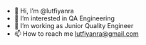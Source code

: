 - 👋 Hi, I’m @lutfiyanra
- 👀 I’m interested in QA Engineering
- 🌱 I’m working as Junior Quality Engineer 
- 📫 How to reach me lutfiyanra@gmail.com

<!---
lutfiyanra/lutfiyanra is a ✨ special ✨ repository because its `README.md` (this file) appears on your GitHub profile.
You can click the Preview link to take a look at your changes.
--->
